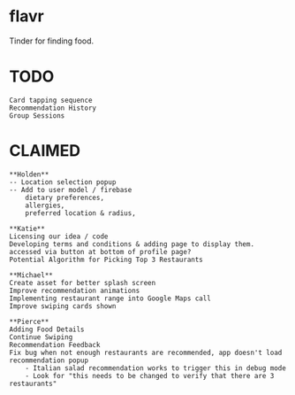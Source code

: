 # flavr

Tinder for finding food.

# TODO
    Card tapping sequence
    Recommendation History
    Group Sessions

# CLAIMED
    **Holden**
    -- Location selection popup
    -- Add to user model / firebase
        dietary preferences,
        allergies,
        preferred location & radius,

    **Katie**
    Licensing our idea / code
    Developing terms and conditions & adding page to display them. accessed via button at bottom of profile page?
    Potential Algorithm for Picking Top 3 Restaurants

    **Michael**
    Create asset for better splash screen
    Improve recommendation animations
    Implementing restaurant range into Google Maps call
    Improve swiping cards shown

    **Pierce**
    Adding Food Details
    Continue Swiping
    Recommendation Feedback
    Fix bug when not enough restaurants are recommended, app doesn't load recommendation popup
        - Italian salad recommendation works to trigger this in debug mode
        - Look for "this needs to be changed to verify that there are 3 restaurants"